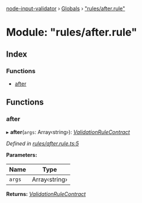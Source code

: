[node-input-validator](../README.md) › [Globals](../globals.md) › ["rules/after.rule"](_rules_after_rule_.md)

# Module: "rules/after.rule"

## Index

### Functions

* [after](_rules_after_rule_.md#after)

## Functions

###  after

▸ **after**(`args`: Array‹string›): *[ValidationRuleContract](../interfaces/_contracts_.validationrulecontract.md)*

*Defined in [rules/after.rule.ts:5](https://github.com/bitnbytesio/node-input-validator/blob/952f4ba/src/rules/after.rule.ts#L5)*

**Parameters:**

Name | Type |
------ | ------ |
`args` | Array‹string› |

**Returns:** *[ValidationRuleContract](../interfaces/_contracts_.validationrulecontract.md)*
